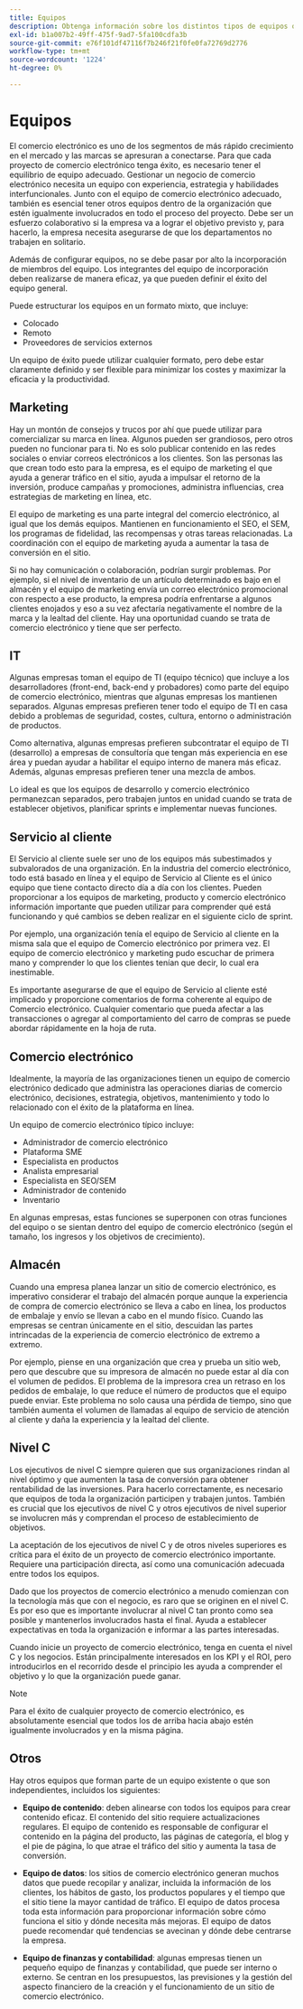```yaml
---
title: Equipos
description: Obtenga información sobre los distintos tipos de equipos que hacen que los proyectos de comercio electrónico tengan éxito.
exl-id: b1a007b2-49ff-475f-9ad7-5fa100cdfa3b
source-git-commit: e76f101df47116f7b246f21f0fe0fa72769d2776
workflow-type: tm+mt
source-wordcount: '1224'
ht-degree: 0%

---
```


# Equipos

El comercio electrónico es uno de los segmentos de más rápido crecimiento en el mercado y las marcas se apresuran a conectarse. Para que cada proyecto de comercio electrónico tenga éxito, es necesario tener el equilibrio de equipo adecuado. Gestionar un negocio de comercio electrónico necesita un equipo con experiencia, estrategia y habilidades interfuncionales. Junto con el equipo de comercio electrónico adecuado, también es esencial tener otros equipos dentro de la organización que estén igualmente involucrados en todo el proceso del proyecto. Debe ser un esfuerzo colaborativo si la empresa va a lograr el objetivo previsto y, para hacerlo, la empresa necesita asegurarse de que los departamentos no trabajen en solitario.

Además de configurar equipos, no se debe pasar por alto la incorporación de miembros del equipo. Los integrantes del equipo de incorporación deben realizarse de manera eficaz, ya que pueden definir el éxito del equipo general.

Puede estructurar los equipos en un formato mixto, que incluye:

- Colocado
- Remoto
- Proveedores de servicios externos

Un equipo de éxito puede utilizar cualquier formato, pero debe estar claramente definido y ser flexible para minimizar los costes y maximizar la eficacia y la productividad.

## Marketing

Hay un montón de consejos y trucos por ahí que puede utilizar para comercializar su marca en línea. Algunos pueden ser grandiosos, pero otros pueden no funcionar para ti. No es solo publicar contenido en las redes sociales o enviar correos electrónicos a los clientes. Son las personas las que crean todo esto para la empresa, es el equipo de marketing el que ayuda a generar tráfico en el sitio, ayuda a impulsar el retorno de la inversión, produce campañas y promociones, administra influencias, crea estrategias de marketing en línea, etc.

El equipo de marketing es una parte integral del comercio electrónico, al igual que los demás equipos. Mantienen en funcionamiento el SEO, el SEM, los programas de fidelidad, las recompensas y otras tareas relacionadas. La coordinación con el equipo de marketing ayuda a aumentar la tasa de conversión en el sitio.

Si no hay comunicación o colaboración, podrían surgir problemas. Por ejemplo, si el nivel de inventario de un artículo determinado es bajo en el almacén y el equipo de marketing envía un correo electrónico promocional con respecto a ese producto, la empresa podría enfrentarse a algunos clientes enojados y eso a su vez afectaría negativamente el nombre de la marca y la lealtad del cliente. Hay una oportunidad cuando se trata de comercio electrónico y tiene que ser perfecto.

## IT

Algunas empresas toman el equipo de TI (equipo técnico) que incluye a los desarrolladores (front-end, back-end y probadores) como parte del equipo de comercio electrónico, mientras que algunas empresas los mantienen separados. Algunas empresas prefieren tener todo el equipo de TI en casa debido a problemas de seguridad, costes, cultura, entorno o administración de productos.

Como alternativa, algunas empresas prefieren subcontratar el equipo de TI (desarrollo) a empresas de consultoría que tengan más experiencia en ese área y puedan ayudar a habilitar el equipo interno de manera más eficaz. Además, algunas empresas prefieren tener una mezcla de ambos.

Lo ideal es que los equipos de desarrollo y comercio electrónico permanezcan separados, pero trabajen juntos en unidad cuando se trata de establecer objetivos, planificar sprints e implementar nuevas funciones.

## Servicio al cliente

El Servicio al cliente suele ser uno de los equipos más subestimados y subvalorados de una organización. En la industria del comercio electrónico, todo está basado en línea y el equipo de Servicio al Cliente es el único equipo que tiene contacto directo día a día con los clientes. Pueden proporcionar a los equipos de marketing, producto y comercio electrónico información importante que pueden utilizar para comprender qué está funcionando y qué cambios se deben realizar en el siguiente ciclo de sprint.

Por ejemplo, una organización tenía el equipo de Servicio al cliente en la misma sala que el equipo de Comercio electrónico por primera vez. El equipo de comercio electrónico y marketing pudo escuchar de primera mano y comprender lo que los clientes tenían que decir, lo cual era inestimable.

Es importante asegurarse de que el equipo de Servicio al cliente esté implicado y proporcione comentarios de forma coherente al equipo de Comercio electrónico. Cualquier comentario que pueda afectar a las transacciones o agregar al comportamiento del carro de compras se puede abordar rápidamente en la hoja de ruta.

## Comercio electrónico

Idealmente, la mayoría de las organizaciones tienen un equipo de comercio electrónico dedicado que administra las operaciones diarias de comercio electrónico, decisiones, estrategia, objetivos, mantenimiento y todo lo relacionado con el éxito de la plataforma en línea.

Un equipo de comercio electrónico típico incluye:

- Administrador de comercio electrónico
- Plataforma SME
- Especialista en productos
- Analista empresarial
- Especialista en SEO/SEM
- Administrador de contenido
- Inventario

En algunas empresas, estas funciones se superponen con otras funciones del equipo o se sientan dentro del equipo de comercio electrónico (según el tamaño, los ingresos y los objetivos de crecimiento).

## Almacén

Cuando una empresa planea lanzar un sitio de comercio electrónico, es imperativo considerar el trabajo del almacén porque aunque la experiencia de compra de comercio electrónico se lleva a cabo en línea, los productos de embalaje y envío se llevan a cabo en el mundo físico. Cuando las empresas se centran únicamente en el sitio, descuidan las partes intrincadas de la experiencia de comercio electrónico de extremo a extremo.

Por ejemplo, piense en una organización que crea y prueba un sitio web, pero que descubre que su impresora de almacén no puede estar al día con el volumen de pedidos. El problema de la impresora crea un retraso en los pedidos de embalaje, lo que reduce el número de productos que el equipo puede enviar. Este problema no solo causa una pérdida de tiempo, sino que también aumenta el volumen de llamadas al equipo de servicio de atención al cliente y daña la experiencia y la lealtad del cliente.

## Nivel C

Los ejecutivos de nivel C siempre quieren que sus organizaciones rindan al nivel óptimo y que aumenten la tasa de conversión para obtener rentabilidad de las inversiones. Para hacerlo correctamente, es necesario que equipos de toda la organización participen y trabajen juntos. También es crucial que los ejecutivos de nivel C y otros ejecutivos de nivel superior se involucren más y comprendan el proceso de establecimiento de objetivos.

La aceptación de los ejecutivos de nivel C y de otros niveles superiores es crítica para el éxito de un proyecto de comercio electrónico importante. Requiere una participación directa, así como una comunicación adecuada entre todos los equipos.

Dado que los proyectos de comercio electrónico a menudo comienzan con la tecnología más que con el negocio, es raro que se originen en el nivel C. Es por eso que es importante involucrar al nivel C tan pronto como sea posible y mantenerlos involucrados hasta el final. Ayuda a establecer expectativas en toda la organización e informar a las partes interesadas.

Cuando inicie un proyecto de comercio electrónico, tenga en cuenta el nivel C y los negocios. Están principalmente interesados en los KPI y el ROI, pero introducirlos en el recorrido desde el principio les ayuda a comprender el objetivo y lo que la organización puede ganar.

>[!NOTE]
>
>Para el éxito de cualquier proyecto de comercio electrónico, es absolutamente esencial que todos los de arriba hacia abajo estén igualmente involucrados y en la misma página.

## Otros

Hay otros equipos que forman parte de un equipo existente o que son independientes, incluidos los siguientes:

- **Equipo de contenido**: deben alinearse con todos los equipos para crear contenido eficaz. El contenido del sitio requiere actualizaciones regulares. El equipo de contenido es responsable de configurar el contenido en la página del producto, las páginas de categoría, el blog y el pie de página, lo que atrae el tráfico del sitio y aumenta la tasa de conversión.

- **Equipo de datos**: los sitios de comercio electrónico generan muchos datos que puede recopilar y analizar, incluida la información de los clientes, los hábitos de gasto, los productos populares y el tiempo que el sitio tiene la mayor cantidad de tráfico. El equipo de datos procesa toda esta información para proporcionar información sobre cómo funciona el sitio y dónde necesita más mejoras. El equipo de datos puede recomendar qué tendencias se avecinan y dónde debe centrarse la empresa.

- **Equipo de finanzas y contabilidad**: algunas empresas tienen un pequeño equipo de finanzas y contabilidad, que puede ser interno o externo. Se centran en los presupuestos, las previsiones y la gestión del aspecto financiero de la creación y el funcionamiento de un sitio de comercio electrónico.
